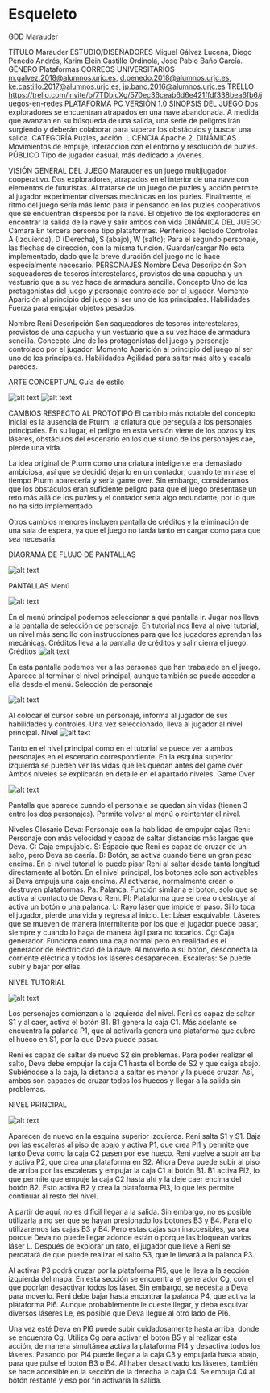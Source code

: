 # Esqueleto

GDD Marauder


TÍTULO
Marauder
ESTUDIO/DISEÑADORES
Miguel Gálvez Lucena, Diego Penedo Andrés, Karim Elein Castillo Ordinola, Jose Pablo Baño García.
GÉNERO
Plataformas
CORREOS UNIVERSITARIOS
m.galvez.2018@alumnos.urjc.es, d.penedo.2018@alumnos.urjc.es, ke.castillo.2017@alumnos.urjc.es, jp.bano.2016@alumnos.urjc.es
TRELLO
https://trello.com/invite/b/7TDbjcXg/570ec36ceab6d6e421ffdf338bea6fb6/juegos-en-redes 
PLATAFORMA
PC
VERSIÓN
1.0
SINOPSIS DEL JUEGO
Dos exploradores se encuentran atrapados en una nave abandonada. A medida que avanzan en su búsqueda de una salida, una serie de peligros irán surgiendo y deberán colaborar para superar los obstáculos y buscar una salida.
CATEGORÍA
Puzles, acción.
LICENCIA
Apache 2.
DINÁMICAS
Movimientos de empuje, interacción con el entorno y resolución de puzles.
PÚBLICO
Tipo de jugador casual, más dedicado a jóvenes.


VISIÓN GENERAL DEL JUEGO
Marauder es un juego multijugador cooperativo. Dos exploradores, atrapados en el interior de una nave con elementos de futuristas. Al tratarse de un juego de puzles y acción permite al jugador experimentar diversas mecánicas en los puzles. Finalmente, el ritmo del juego sería más lento para ir pensando en los puzles cooperativos que se encuentran dispersos por la nave. El objetivo de los exploradores en encontrar la salida de la nave y salir ambos con vida
DINÁMICA DEL JUEGO
Cámara
En tercera persona tipo plataformas.
Periféricos
Teclado
Controles
A (Izquierda), D (Derecha), S (abajo), W (salto); Para el segundo personaje, las flechas de dirección, con la misma función.
Guardar/cargar
No está implementado, dado que la breve duración del juego no lo hace especialmente necesario.
PERSONAJES
Nombre
Deva
Descripción
Son saqueadores de tesoros interestelares, provistos de una capucha y un vestuario que a su vez hace de armadura sencilla.
Concepto
Uno de los protagonistas del juego y personaje controlado por el jugador. 
Momento
Aparición al principio del juego al ser uno de los principales.
Habilidades
Fuerza para empujar objetos pesados.




Nombre
Reni
Descripción
Son saqueadores de tesoros interestelares, provistos de una capucha y un vestuario que a su vez hace de armadura sencilla.
Concepto
Uno de los protagonistas del juego y personaje controlado por el jugador. 
Momento
Aparición al principio del juego al ser uno de los principales.
Habilidades
Agilidad para saltar más alto y escala paredes.




ARTE CONCEPTUAL
Guía de estilo
 
![alt text](<https://github.com/Juegos-red-2020/Esqueleto/blob/main/Pantallazos-Readme/Dise%C3%B1o.png>)
![alt text](<https://github.com/Juegos-red-2020/Esqueleto/blob/main/Pantallazos-Readme/Principio.jpg>)



CAMBIOS RESPECTO AL PROTOTIPO
El cambio más notable del concepto inicial es la ausencia de Pturm, la criatura que perseguía a los personajes principales. En su lugar, el peligro en esta versión viene de los pozos y los láseres, obstáculos del escenario en los que si uno de los personajes cae, pierde una vida.

La idea original de Pturm como una criatura inteligente era demasiado ambiciosa, así que se decidió dejarlo en un contador; cuando terminase el tiempo Pturm aparecería y sería game over. Sin embargo, consideramos que los obstáculos eran suficiente peligro para que el juego presentase un reto más allá de los puzles y el contador sería algo redundante, por lo que no ha sido implementado.

Otros cambios menores incluyen pantalla de créditos y la eliminación de una sala de espera, ya que el juego no tarda tanto en cargar como para que sea necesaria.




DIAGRAMA DE FLUJO DE PANTALLAS

![alt text](<https://github.com/Juegos-red-2020/Esqueleto/blob/main/Pantallazos-Readme/Diagrama.jpg>)


PANTALLAS
Menú

![alt text](<https://github.com/Juegos-red-2020/Esqueleto/blob/main/Pantallazos-Readme/Inicio.png>)

En el menú principal podemos seleccionar a qué pantalla ir. Jugar nos lleva a la pantalla de selección de personaje. En tutorial nos lleva al nivel tutorial, un nivel más sencillo con instrucciones para que los jugadores aprendan las mecánicas. Créditos lleva a la pantalla de créditos y salir cierra el juego.
Créditos
![alt text](<https://github.com/Juegos-red-2020/Esqueleto/blob/main/JER/Assets/Creditos2.png>)

En esta pantalla podemos ver a las personas que han trabajado en el juego. Aparece al terminar el nivel principal, aunque también se puede acceder a ella desde el menú.
Selección de personaje


![alt text](<https://github.com/Juegos-red-2020/Esqueleto/blob/main/Pantallazos-Readme/SelecPer.png>)

Al colocar el cursor sobre un personaje, informa al jugador de sus habilidades y controles. Una vez seleccionado, lleva al jugador al nivel principal.
Nivel
![alt text](<https://github.com/Juegos-red-2020/Esqueleto/blob/main/Pantallazos-Readme/Gamplay.png>)

Tanto en el nivel principal como en el tutorial se puede ver a ambos personajes en el escenario correspondiente. En la esquina superior izquierda se pueden ver las vidas que les quedan antes del game over. Ambos niveles se explicarán en detalle en el apartado niveles.
Game Over

![alt text](<https://github.com/Juegos-red-2020/Esqueleto/blob/main/Pantallazos-Readme/GameOver.png>)


Pantalla que aparece cuando el personaje se quedan sin vidas (tienen 3 entre los dos personajes). Permite volver al menú o reintentar el nivel.




Niveles
Glosario
Deva: Personaje con la habilidad de empujar cajas
Reni: Personaje con más velocidad y capaz de saltar distancias más largas que Deva.
C: Caja empujable.
S: Espacio que Reni es capaz de cruzar de un salto, pero Deva se caería.
B: Botón, se activa cuando tiene un gran peso encima. En el nivel tutorial lo puede pisar Reni al saltar desde tanta longitud directamente al botón. En el  nivel principal, los botones solo son activables si Deva empuja una caja encima. Al activarse, normalmente crean o destruyen plataformas.
Pa: Palanca. Función similar a el boton, solo que se activa al contacto de Deva o Reni.
Pl: Plataforma que se crea o destruye al activa un botón o una palanca.
L: Rayo láser que impide el paso. Si lo toca el jugador, pierde una vida y regresa al inicio.
Le: Láser esquivable. Láseres que se mueven de manera intermitente por los que el jugador puede pasar, siempre y cuando lo haga de manera ágil para no tocarlos.
Cg: Caja generador. Funciona como una caja normal pero en realidad es el generador de electricidad de la nave. Al moverlo a su botón, desconecta la corriente eléctrica y todos los láseres desaparecen.
Escaleras: Se puede subir y bajar por ellas.




NIVEL TUTORIAL

![alt text](<https://github.com/Juegos-red-2020/Esqueleto/blob/main/Pantallazos-Readme/mapaNotas2.png>)

Los personajes comienzan a la izquierda del nivel. Reni es capaz de saltar S1 y al caer, activa el botón B1. B1 genera la caja C1. Más adelante se encuentra la palanca P1, que al activarla genera una plataforma que cubre el hueco en S1, por la que Deva puede pasar.

Reni es capaz de saltar de nuevo S2 sin problemas. Para poder realizar el salto, Deva debe empujar la caja C1 hasta el borde de S2 y que caiga abajo. Subiéndose a la caja, la distancia a saltar es menor y la puede cruzar. Así, ambos son capaces de cruzar todos los huecos y llegar a la salida sin problemas.


NIVEL PRINCIPAL

![alt text](<https://github.com/Juegos-red-2020/Esqueleto/blob/main/Pantallazos-Readme/mapaNotas.png>)

Aparecen de nuevo en la esquina superior izquierda. Reni salta S1 y S1. Baja por las escaleras al piso de abajo y activa P1, que crea Pl1 y permite que tanto Deva como la caja C2 pasen por ese hueco. Reni vuelve a subir arriba y activa P2, que crea una plataforma en S2. Ahora Deva puede subir al piso de arriba por las escaleras y empujar la caja C1 al botón B1. B1 activa Pl2, lo que permite que empuje la caja C2 hasta ahí y la deje caer encima del botón B2. Esto activa B2 y crea la plataforma Pl3, lo que les permite continuar al resto del nivel.

A partir de aquí, no es difícil llegar a la salida. Sin embargo, no es posible utilizarla a no ser que se hayan presionado los botones B3 y B4. Para ello utilizaremos las cajas B3 y B4. Pero estas cajas son inaccesibles, ya sea porque Deva no puede llegar adonde están o porque las bloquean varios láser L. Después de explorar un rato, el jugador que lleve a Reni se percatará de que puede realizar el salto S3, que le llevará a la palanca P3.

Al activar P3 podrá cruzar por la plataforma Pl5, que le lleva a la sección izquierda del mapa. En esta sección se encuentra el generador Cg, con el que podrían desactivar todos los láser. Sin embargo, se necesita a Deva para moverlo. Reni debe bajar hasta encontrar la palanca P4, que activa la plataforma Pl6. Aunque probablemente le cueste llegar, y deba esquivar diversos láseres Le, es posible que Deva llegue al otro lado de Pl6.

Una vez esté Deva en Pl6 puede subir cuidadosamente hasta arriba, donde se encuentra Cg. Utiliza Cg para activar el botón B5 y al realizar esta acción, de manera simultánea activa la plataforma Pl4 y desactiva todos los láseres. Pasando por Pl4 puede llegar a la caja C3 y empujarla hasta abajo, para que pulse el botón B3 o B4. Al haber desactivado los láseres, también se hace accesible en la sección de la derecha la caja C4. Se empuja C4 al botón restante y eso por fin activaría la salida.











